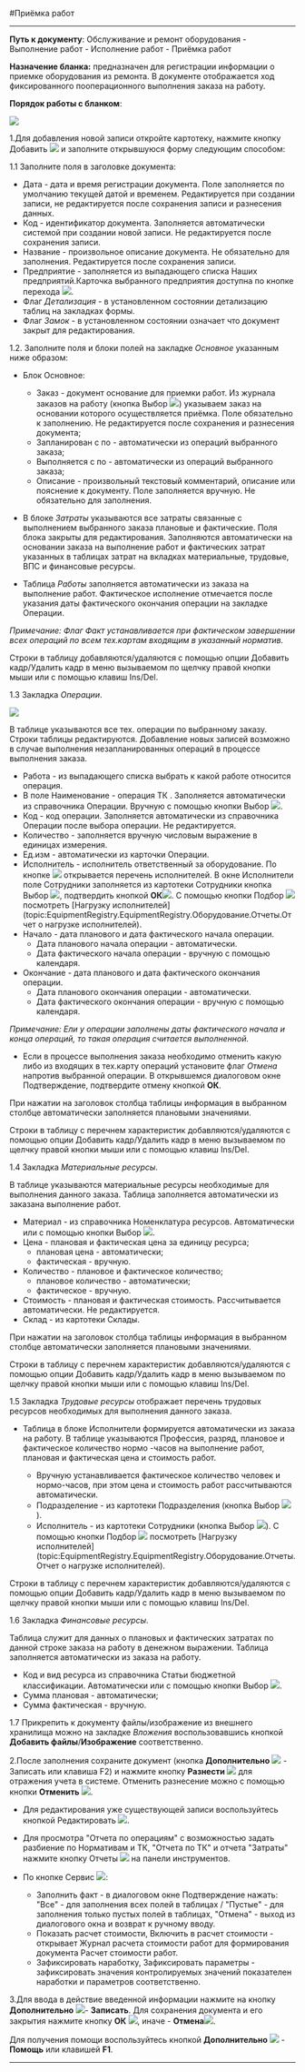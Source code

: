 ﻿#Приёмка работ

----------

**Путь к документу**: Обслуживание и ремонт оборудования - Выполнение работ - Исполнение работ - Приёмка работ

**Назначение бланка:**  предназначен для регистрации информации о приемке оборудования из ремонта. В документе отображается ход фиксированного пооперационного выполнения заказа на работу. 

**Порядок работы с бланком**:

![](topic:.EquipmentRegistry.AddFiles.Screenshot_12158.jpg)

1.Для добавления новой записи откройте картотеку, нажмите кнопку Добавить  ![](topic:Com.AddFiles.Buttons.Btn_Add.png)  и заполните открывшуюся форму следующим способом:

1.1 Заполните поля в заголовке документа:

- Дата - дата и время регистрации документа. Поле заполняется по умолчанию текущей датой и временем. Редактируется при создании записи, не редактируется после сохранения записи и разнесения данных.
- Код - идентификатор документа. Заполняется автоматически системой при создании новой записи. Не редактируется после сохранения записи.
- Название - произвольное описание документа. Не обязательно для заполнения. Редактируется после сохранения записи.
- Предприятие - заполняется из выпадающего списка Наших предприятий.Карточка выбранного предприятия доступна по кнопке перехода  ![](topic:Com.AddFiles.Buttons.Btn_go.png).
- Флаг *Детализация* - в установленном состоянии детализацию таблиц на закладках формы.
- Флаг *Замок* - в установленном состоянии означает что документ закрыт для редактирования.

1.2. Заполните поля и блоки полей на закладке *Основное* указанным ниже образом:

- Блок Основное:
    - Заказ - документ основание для приемки работ. Из журнала заказов на работу  (кнопка Выбор ![](topic:Com.AddFiles.Buttons.Btn_select.png)) указываем заказ на основании которого осуществляется приёмка. Поле обязательно к заполнению. Не редактируется после сохранения и разнесения документа;
    - Запланирован с  по - автоматически из операций выбранного заказа;
    - Выполняется с по -  автоматически из операций выбранного заказа;
    - Описание - произвольный текстовый комментарий, описание или пояснение к  документу. Поле заполняется вручную. Не обязательно для заполнения.


- В блоке *Затраты* указываются все затраты связанные с выполнением выбранного  заказа плановые и фактические. Поля блока закрыты для редактирования. Заполняются автоматически на основании заказа на выполнение работ и фактических затрат указанных в таблицах затрат на вкладках материальные, трудовые, ВПС и финансовые ресурсы.

- Таблица *Работы* заполняется автоматически из заказа на выполнение работ. Фактическое исполнение отмечается после указания даты фактического окончания операции на закладке Операции. 

*Примечание: Флаг Факт устанавливается при фактическом завершении всех операций по всем тех.картам входящим в указанный норматив.*

Строки в таблицу добавляются/удаляются с помощью опции Добавить кадр/Удалить кадр в меню вызываемом по щелчку правой кнопки мыши или с помощью клавиш Ins/Del.

<!--1.3 Закладка *ТК* - технологические карты. 

![](topic:Repair.Repair.AddFiles.Screenshot_10862.jpg) 

В таблице указываются все тех. карты по выбранному заказу.

- Если в процессе выполнения заказа необходимо отменить какую либо тех.карту установите флаг Отмена напротив выбранной тех. карты. В установленном состоянии флаг Отмена означает, что норматив включающий в себя отмененную тех.карту будет закрыт.

*Примечание: Тех. карта считается выполненной только если все операции по данной тех. карте имеют статус выполнено (или отменено). Норматив в таблице Строки на закладке Основное перейдет в статус Факт только после выполнения (или отмены) всех тех.карт входящих в него.*
--> 
1.3 Закладка *Операции*.

![](topic:.EquipmentRegistry.AddFiles.Screenshot_12159.jpg)

В таблице указываются все тех. операции по выбранному заказу. Строки таблицы редактируются. Добавление новых записей возможно в случае выполнения незапланированных операций в процессе выполнения заказа.

- Работа - из выпадающего списка выбрать к какой работе относится операция.
- В поле Наименование - операция ТК . Заполняется автоматически из справочника Операции. Вручную с помощью кнопки  Выбор ![](topic:Com.AddFiles.Buttons.Btn_select.png).
- Код - код операции. Заполняется автоматически из справочника Операции после выбора операции. Не редактируется.
- Количество - заполняется вручную числовым выражение в единицах измерения.
- Ед.изм - автоматически из карточки Операции.
- Исполнитель - исполнитель ответственный за оборудование. По кнопке ![](topic:Com.AddFiles.Buttons.Btn_Services.png) открывается перечень исполнителей. В окне Исполнители поле Сотрудники заполняется из картотеки Сотрудники кнопка Выбор  ![](topic:Com.AddFiles.Buttons.Btn_select.png), подтвердить кнопкой **ОК**![](topic:Com.AddFiles.Buttons.Btn_Post.png).  С помощью кнопки Подбор ![](topic:Com.AddFiles.Buttons.Btn_Services.png) посмотреть [Нагрузку исполнителей](topic:EquipmentRegistry.EquipmentRegistry.Оборудование.Отчеты.Отчет о нагрузке исполнителей).
- Начало - дата планового и дата фактического начала операции. 
    - Дата планового начала операции - автоматически.
    - Дата фактического начала операции - вручную с помощью календаря.
- Окончание - дата планового и дата фактического окончания операции.
    - Дата планового окончания операции - автоматически.
    - Дата фактического окончания операции - вручную с помощью календаря.
  
*Примечание: Ели у операции заполнены даты фактического начала и конца операций, то такая операция считается выполненной.*

 - Если в процессе выполнения заказа необходимо отменить какую либо из входящих в тех.карту операций установите флаг *Отмена* напротив выбранной операции. В открывшемся диалоговом окне Подтверждение, подтвердите отмену кнопкой **ОК**.

При нажатии на заголовок столбца таблицы информация в выбранном столбце автоматически заполняется плановыми значениями.

Строки в таблицу с перечнем характеристик добавляются/удаляются с помощью опции Добавить кадр/Удалить кадр в меню вызываемом по щелчку правой кнопки мыши или с помощью клавиш Ins/Del.

1.4 Закладка *Материальные ресурсы*.

В таблице указываются материальные ресурсы необходимые для выполнения данного заказа. Таблица заполняется автоматически из  заказана выполнение работ. 

- Материал - из справочника Номенклатура ресурсов. Автоматически или с помощью кнопки Выбор ![](topic:Com.AddFiles.Buttons.Btn_select.png).
- Цена - плановая и фактическая цена за единицу ресурса;
    - плановая цена - автоматически;
    - фактическая - вручную.
- Количество - плановое и фактическое количество;
    -  плановое количество - автоматически;
    - фактическое  - вручную.
- Стоимость - плановая и фактическая стоимость. Рассчитывается автоматически. Не редактируется.
- Склад -  из картотеки Склады.

При нажатии на заголовок столбца таблицы информация в выбранном столбце автоматически заполняется плановыми значениями.

Строки в таблицу с перечнем характеристик добавляются/удаляются с помощью опции Добавить кадр/Удалить кадр в меню вызываемом по щелчку правой кнопки мыши или с помощью клавиш Ins/Del.

1.5 Закладка *Трудовые ресурсы* отображает перечень трудовых ресурсов необходимых для выполнения данного заказа.

- Таблица в блоке Исполнители формируется автоматически из заказа на работу. В таблице указываются Профессия, разряд, плановое и фактическое количество нормо -часов на выполнение работ, плановая и фактическая цена и стоимость работ.

    * Вручную устанавливается фактическое количество человек и нормо-часов,  при этом цена и стоимость работ рассчитываются автоматически.
    * Подразделение - из картотеки Подразделения (кнопка Выбор ![](topic:Com.AddFiles.Buttons.Btn_select.png)).
    * Исполнитель - из картотеки Сотрудники (кнопка Выбор ![](topic:Com.AddFiles.Buttons.Btn_select.png)). С помощью кнопки Подбор ![](topic:Com.AddFiles.Buttons.Btn_Services.png) посмотреть [Нагрузку исполнителей](topic:EquipmentRegistry.EquipmentRegistry.Оборудование.Отчеты.Отчет о нагрузке исполнителей).

Строки в таблицу с перечнем характеристик добавляются/удаляются с помощью опции Добавить кадр/Удалить кадр в меню вызываемом по щелчку правой кнопки мыши или с помощью клавиш Ins/Del.

1.6 Закладка *Финансовые ресурсы*.

Таблица служит для данных о плановых и фактических затратах по данной строке заказа на работу в денежном выражении. Таблица заполняется автоматически из  заказа на работу. 

- Код и вид ресурса из справочника Статьи бюджетной классификации. Автоматически или с помощью кнопки Выбор ![](topic:Com.AddFiles.Buttons.Btn_select.png).
- Сумма  плановая - автоматически;
- Сумма фактическая - вручную. 


1.7 Прикрепить к документу файлы/изображение из внешнего хранилища можно на закладке *Вложения* воспользовавшись кнопкой **Добавить файлы**/**Изображение** соответственно.


2.После заполнения сохраните документ (кнопка **Дополнительно** ![](topic:Com.AddFiles.Buttons.Btn_OK.png) - Записать  или клавиша F2) и нажмите кнопку **Разнести**  ![](topic:.EquipmentRegistry.AddFiles.Btn_Razntsti.png) для отражения учета в системе. Отменить разнесение можно с помощью кнопки **Отменить** ![](topic:.EquipmentRegistry.AddFiles.Btn_Otmena.png).

- Для редактирования уже существующей записи воспользуйтесь кнопкой Редактировать  ![](topic:Com.AddFiles.Buttons.Btn_Edit.png). 

- Для просмотра "Отчета по операциям" с возможностью задать разбиение по Нормативам и ТК,  "Отчета по ТК"  и отчета "Затраты" нажмите кнопку Отчеты ![](topic:Com.AddFiles.Buttons.Btn_Reports.png) на панели инструментов.

- По кнопке Сервис ![](topic:Com.AddFiles.Buttons.Btn_Services.png):
     - Заполнить факт -  в диалоговом окне Подтверждение нажать: "Все" - для заполнения всех полей в таблицах  / "Пустые" - для заполнения только пустых полей в таблицах, "Отмена" - выход из диалогового окна и возврат к  ручному вводу.
     - Показать расчет стоимости, Включить в расчет стоимости - открывает Журнал расчета стоимости работ для формирования документа Расчет стоимости работ.
    - Зафиксировать наработку, Зафиксировать параметры - зафиксировать значения контролируемых значений показателен наработки и параметров соответственно.

3.Для ввода в действие введенной информации нажмите на кнопку **Дополнительно** ![](topic:Com.AddFiles.Buttons.Btn_SystemMenu.png)- **Записать**.
Для сохранения документа и его закрытия нажмите кнопку **ОК**
![](topic:Com.AddFiles.Buttons.Btn_Post.png), иначе  -  **Отмена**![](topic:Com.AddFiles.BtnCloseCancel.png). 
 
Для получения помощи воспользуйтесь кнопкой **Дополнительно** ![](topic:Com.AddFiles.Buttons.Btn_OK.png) - **Помощь** или клавишей **F1**.



----------
